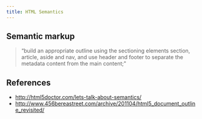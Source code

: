 ```yaml
---
title: HTML Semantics
---
```


## Semantic markup

> “build an appropriate outline using the sectioning elements section, article, aside and nav, and use header and footer to separate the metadata content from the main content;"

## References

- http://html5doctor.com/lets-talk-about-semantics/
- http://www.456bereastreet.com/archive/201104/html5_document_outline_revisited/
